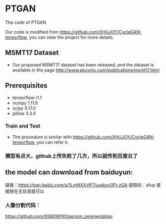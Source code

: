 # PTGAN
The code of PTGAN

Our code is modified from https://github.com/XHUJOY/CycleGAN-tensorflow, you can view the project for more details.


## MSMT17 Dataset
- Our proposed MSMT17 dataset has been released, and the dataset is available in the page http://www.pkuvmc.com/publications/msmt17.html

## Prerequisites
- tensorflow r1.1
- numpy 1.11.0
- scipy 0.17.0
- pillow 3.3.0


### Train and Test
- The procedure is similar with https://github.com/XHUJOY/CycleGAN-tensorflow, you can refer it.

### 模型有点大，github上传失败了几次，所以就传到百度云了
## the model can download from baiduyun: 
链接：https://pan.baidu.com/s/1LmNXXVIF7uuqkyo3Ft-zQA 
提取码：afup 
直接放在主目录就可以

### 人像分割代码：

https://github.com/958099161/person_segmentation
